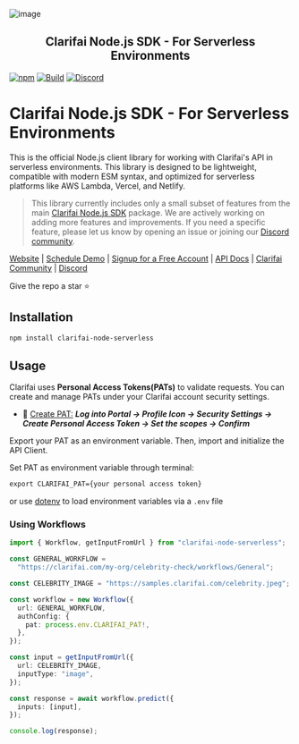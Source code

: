 ![image](https://github.com/user-attachments/assets/3721189c-01c0-4936-a73c-13dcbf808542)

<h2 align="center">Clarifai Node.js SDK - For Serverless Environments</h2>

[![npm](https://img.shields.io/npm/v/clarifai-node-serverless)](https://www.npmjs.com/package/clarifai-node-serverless)
[![Build](https://github.com/Clarifai/clarifai-node-serverless/actions/workflows/build.yml/badge.svg)](https://github.com/Clarifai/clarifai-node-serverless/actions/workflows/build.yml)
[![Discord](https://img.shields.io/discord/1145701543228735582)](https://discord.com/invite/26upV8Y4Nd)

# Clarifai Node.js SDK - For Serverless Environments

This is the official Node.js client library for working with Clarifai's API in serverless environments. This library is designed to be lightweight, compatible with modern ESM syntax, and optimized for serverless platforms like AWS Lambda, Vercel, and Netlify.

> This library currently includes only a small subset of features from the main [Clarifai Node.js SDK](https://www.npmjs.com/package/clarifai-nodejs) package. We are actively working on adding more features and improvements. If you need a specific feature, please let us know by opening an issue or joining our [Discord community](https://discord.com/invite/26upV8Y4Nd).

[Website](https://www.clarifai.com/) | [Schedule Demo](https://www.clarifai.com/company/schedule-demo) | [Signup for a Free Account](https://clarifai.com/signup) | [API Docs](https://docs.clarifai.com/) | [Clarifai Community](https://clarifai.com/explore) | [Discord](https://discord.gg/XAPE3Vtg)

Give the repo a star ⭐

## Installation

```sh
npm install clarifai-node-serverless
```

## Usage

Clarifai uses **Personal Access Tokens(PATs)** to validate requests. You can create and manage PATs under your Clarifai account security settings.

* 🔗 [Create PAT:](https://docs.clarifai.com/clarifai-basics/authentication/personal-access-tokens/) ***Log into Portal &rarr; Profile Icon &rarr; Security Settings &rarr; Create Personal Access Token &rarr; Set the scopes &rarr; Confirm***

Export your PAT as an environment variable. Then, import and initialize the API Client.

Set PAT as environment variable through terminal:

```cmd
export CLARIFAI_PAT={your personal access token}
```

or use [dotenv](https://www.npmjs.com/package/dotenv) to load environment variables via a `.env` file

### Using Workflows

```typescript
import { Workflow, getInputFromUrl } from "clarifai-node-serverless";

const GENERAL_WORKFLOW =
  "https://clarifai.com/my-org/celebrity-check/workflows/General";

const CELEBRITY_IMAGE = "https://samples.clarifai.com/celebrity.jpeg";

const workflow = new Workflow({
  url: GENERAL_WORKFLOW,
  authConfig: {
    pat: process.env.CLARIFAI_PAT!,
  },
});

const input = getInputFromUrl({
  url: CELEBRITY_IMAGE,
  inputType: "image",
});

const response = await workflow.predict({
  inputs: [input],
});

console.log(response);
```
